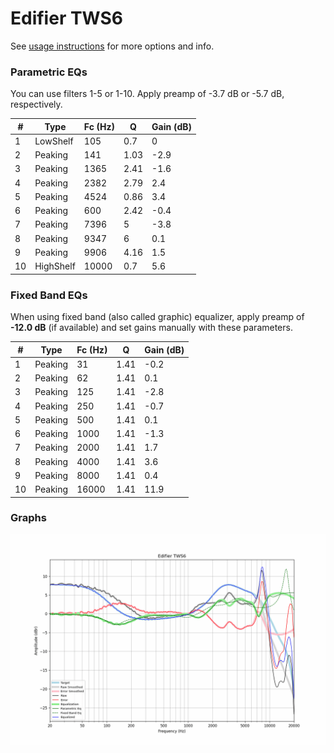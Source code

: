 # Edifier TWS6
See [usage instructions](https://github.com/jaakkopasanen/AutoEq#usage) for more options and info.

### Parametric EQs
You can use filters 1-5 or 1-10. Apply preamp of -3.7 dB or -5.7 dB, respectively.

|   # | Type      |   Fc (Hz) |    Q |   Gain (dB) |
|-----|-----------|-----------|------|-------------|
|   1 | LowShelf  |       105 | 0.7  |         0   |
|   2 | Peaking   |       141 | 1.03 |        -2.9 |
|   3 | Peaking   |      1365 | 2.41 |        -1.6 |
|   4 | Peaking   |      2382 | 2.79 |         2.4 |
|   5 | Peaking   |      4524 | 0.86 |         3.4 |
|   6 | Peaking   |       600 | 2.42 |        -0.4 |
|   7 | Peaking   |      7396 | 5    |        -3.8 |
|   8 | Peaking   |      9347 | 6    |         0.1 |
|   9 | Peaking   |      9906 | 4.16 |         1.5 |
|  10 | HighShelf |     10000 | 0.7  |         5.6 |

### Fixed Band EQs
When using fixed band (also called graphic) equalizer, apply preamp of **-12.0 dB** (if available) and set gains manually with these parameters.

|   # | Type    |   Fc (Hz) |    Q |   Gain (dB) |
|-----|---------|-----------|------|-------------|
|   1 | Peaking |        31 | 1.41 |        -0.2 |
|   2 | Peaking |        62 | 1.41 |         0.1 |
|   3 | Peaking |       125 | 1.41 |        -2.8 |
|   4 | Peaking |       250 | 1.41 |        -0.7 |
|   5 | Peaking |       500 | 1.41 |         0.1 |
|   6 | Peaking |      1000 | 1.41 |        -1.3 |
|   7 | Peaking |      2000 | 1.41 |         1.7 |
|   8 | Peaking |      4000 | 1.41 |         3.6 |
|   9 | Peaking |      8000 | 1.41 |         0.4 |
|  10 | Peaking |     16000 | 1.41 |        11.9 |

### Graphs
![](./Edifier%20TWS6.png)
